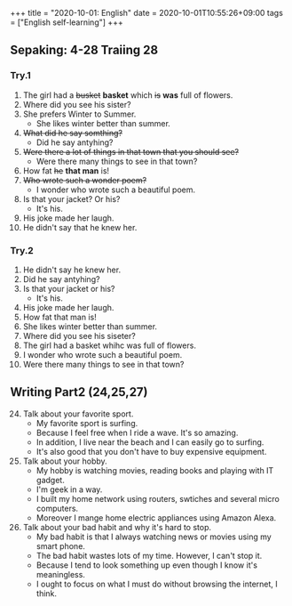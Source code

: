 +++
title =  "2020-10-01: English"
date = 2020-10-01T10:55:26+09:00
tags = ["English self-learning"]
+++

## Sepaking: 4-28 Traiing 28

### Try.1

1. The girl had a ~~busket~~ **basket** which ~~is~~ **was** full of flowers.
2. Where did you see his sister?
3. She prefers Winter to Summer.
    - She likes winter better than summer.
4. ~~What did he say somthing?~~
    - Did he say antyhing?
5. ~~Were there a lot of things in that town that you should see?~~
    - Were there many things to see in that town?
6. How fat ~~he~~ **that man** is!
7. ~~Who wrote such a wonder poem?~~
    - I wonder who wrote such a beautiful poem.
8. Is that your jacket? Or his?
    - It's his.
9. His joke made her laugh.
10. He didn't say that he knew her.

### Try.2

1. He didn't say he knew her.
2. Did he say antyhing?
3. Is that your jacket or his?
    - It's his.
4. His joke made her laugh.
5. How fat that man is!
6. She likes winter better than summer.
7. Where did you see his siseter?
8. The girl had a basket whihc was full of flowers. 
9. I wonder who wrote such a beautiful poem.
10. Were there many things to see in that town?


## Writing Part2 (24,25,27)

24. Talk about your favorite sport.
    - My favorite sport is surfing.
    - Because I feel free when I ride a wave. It's so amazing.
    - In addition, I live near the beach and I can easily go to surfing.
    - It's also good that you don't have to buy expensive equipment.
25. Talk about your hobby.
    - My hobby is watching movies, reading books and playing with IT gadget.
    - I'm geek in a way.
    - I built my home network using routers, swtiches and several micro computers.
    - Moreover I mange home electric appliances using Amazon Alexa.
27. Talk about your bad habit and why it's hard to stop.
    - My bad habit is that I always watching news or movies using my smart phone. 
    - The bad habit wastes lots of my time. However, I can't stop it.
    - Because I tend to look something up even though I know it's meaningless.
    - I ought to focus on what I must do without browsing the internet, I think.

